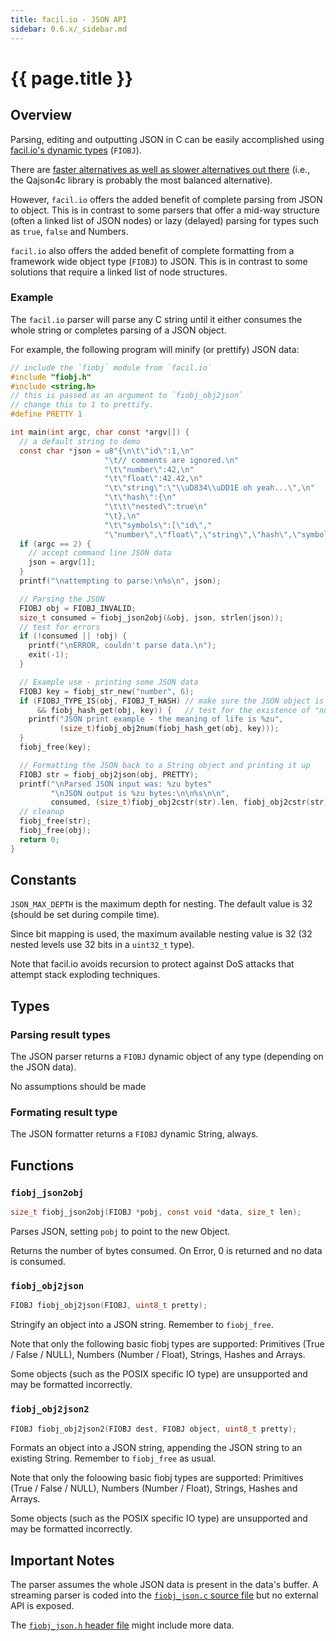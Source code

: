 ```yaml
---
title: facil.io - JSON API
sidebar: 0.6.x/_sidebar.md
---
```

# {{ page.title }}

## Overview

Parsing, editing and outputting JSON in C can be easily accomplished using [facil.io's dynamic types](fiobj.md) (`FIOBJ`).

There are [faster alternatives as well as slower alternatives out there](json_performance.html) (i.e., the Qajson4c library is probably the most balanced alternative).

However, `facil.io` offers the added benefit of complete parsing from JSON to object. This is in contrast to some parsers that offer a mid-way structure (often a linked list of JSON nodes) or lazy (delayed) parsing for types such as `true`, `false` and Numbers.

`facil.io` also offers the added benefit of complete formatting from a framework wide object type (`FIOBJ`) to JSON. This is in contrast to some solutions that require a linked list of node structures.

### Example

The `facil.io` parser will parse any C string until it either consumes the whole string or completes parsing of a JSON object.

For example, the following program will minify (or prettify) JSON data:

```c
// include the `fiobj` module from `facil.io`
#include "fiobj.h"
#include <string.h>
// this is passed as an argument to `fiobj_obj2json`
// change this to 1 to prettify.
#define PRETTY 1

int main(int argc, char const *argv[]) {
  // a default string to demo
  const char *json = u8"{\n\t\"id\":1,\n"
                     "\t// comments are ignored.\n"
                     "\t\"number\":42,\n"
                     "\t\"float\":42.42,\n"
                     "\t\"string\":\"\\uD834\\uDD1E oh yeah...\",\n"
                     "\t\"hash\":{\n"
                     "\t\t\"nested\":true\n"
                     "\t},\n"
                     "\t\"symbols\":[\"id\","
                     "\"number\",\"float\",\"string\",\"hash\",\"symbols\"]\n}";
  if (argc == 2) {
    // accept command line JSON data
    json = argv[1];
  }
  printf("\nattempting to parse:\n%s\n", json);

  // Parsing the JSON
  FIOBJ obj = FIOBJ_INVALID;
  size_t consumed = fiobj_json2obj(&obj, json, strlen(json));
  // test for errors
  if (!consumed || !obj) {
    printf("\nERROR, couldn't parse data.\n");
    exit(-1);
  }

  // Example use - printing some JSON data
  FIOBJ key = fiobj_str_new("number", 6);
  if (FIOBJ_TYPE_IS(obj, FIOBJ_T_HASH) // make sure the JSON object is a Hash
      && fiobj_hash_get(obj, key)) {   // test for the existence of "number"
    printf("JSON print example - the meaning of life is %zu",
           (size_t)fiobj_obj2num(fiobj_hash_get(obj, key)));
  }
  fiobj_free(key);

  // Formatting the JSON back to a String object and printing it up
  FIOBJ str = fiobj_obj2json(obj, PRETTY);
  printf("\nParsed JSON input was: %zu bytes"
         "\nJSON output is %zu bytes:\n\n%s\n\n",
         consumed, (size_t)fiobj_obj2cstr(str).len, fiobj_obj2cstr(str).data);
  // cleanup
  fiobj_free(str);
  fiobj_free(obj);
  return 0;
}
```

## Constants

`JSON_MAX_DEPTH` is the maximum depth for nesting. The default value is 32 (should be set during compile time).

Since bit mapping is used, the maximum available nesting value is 32 (32 nested levels use 32 bits in a `uint32_t` type).

Note that facil.io avoids recursion to protect against DoS attacks that attempt stack exploding techniques. 

## Types

### Parsing result types

The JSON parser returns a `FIOBJ` dynamic object of any type (depending on the JSON data).

No assumptions should be made 

### Formating result type

The JSON formatter returns a `FIOBJ` dynamic String, always.

## Functions

### `fiobj_json2obj`

```c
size_t fiobj_json2obj(FIOBJ *pobj, const void *data, size_t len);
```

Parses JSON, setting `pobj` to point to the new Object.

Returns the number of bytes consumed. On Error, 0 is returned and no data is consumed.
 

### `fiobj_obj2json`

```c
FIOBJ fiobj_obj2json(FIOBJ, uint8_t pretty);
```

Stringify an object into a JSON string. Remember to `fiobj_free`.

Note that only the following basic fiobj types are supported: Primitives (True / False / NULL), Numbers (Number / Float), Strings, Hashes and Arrays.
 
Some objects (such as the POSIX specific IO type) are unsupported and may be formatted incorrectly.

### `fiobj_obj2json2`

```c
FIOBJ fiobj_obj2json2(FIOBJ dest, FIOBJ object, uint8_t pretty);
```

Formats an object into a JSON string, appending the JSON string to an existing String. Remember to `fiobj_free` as usual.

Note that only the foloowing basic fiobj types are supported: Primitives (True / False / NULL), Numbers (Number / Float), Strings, Hashes and Arrays.
 
Some objects (such as the POSIX specific IO type) are unsupported and may be formatted incorrectly.
 
## Important Notes

The parser assumes the whole JSON data is present in the data's buffer. A streaming parser is coded into the [`fiobj_json.c` source file](https://github.com/boazsegev/facil.io/blob/master/lib/facil/core/types/fiobj/fiobj_json.c) but no external API is exposed.

The [`fiobj_json.h` header file](https://github.com/boazsegev/facil.io/blob/master/lib/facil/core/types/fiobj/fiobj_json.h) might include more data.
